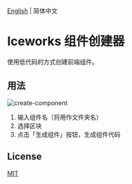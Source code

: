 [English](./README.md) | 简体中文

# Iceworks 组件创建器

使用低代码的方式创建前端组件。

## 用法

![create-component](https://img.alicdn.com/tfs/TB1.WORe5cKOu4jSZKbXXc19XXa-960-600.gif)

1. 输入组件名（将用作文件夹名）
2. 选择区块
3. 点击「生成组件」按钮，生成组件代码

## License

[MIT](./LICENSE)
